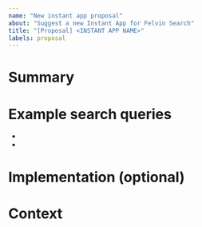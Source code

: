 ```yaml
---
name: "New instant app proposal"
about: "Suggest a new Instant App for Felvin Search"
title: "[Proposal] <INSTANT APP NAME>"
labels: proposal
---
```


<!--- Thank you for suggesting a new instant app! -->
<!--- If you'd like to work on creating this instant app, please ask to be self-assigned to this issue.-->

# Summary

<!--- Please provide a short description of the app e.g. it should be possible to do X -->

# Example search queries

<!--- Please write some search queries which should trigger this app, or the queries which the app can have meaningful response to. -->

- <insert search query one>
- <insert search query two>

# Implementation (optional)

<!--- If you have some idea about how this can be implemented, please write! e.g. use library X, use API Y, etc. -->

# Context

<!--- Add any additional context behind this app e.g. who could benefit from this, anything to be careful about while implementing it, etc. -->
